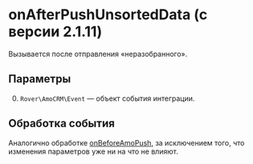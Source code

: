 # onAfterPushUnsortedData (с версии 2.1.11)
Вызывается после отправления «неразобранного».

## Параметры
0. `Rover\AmoCRM\Event` — объект события интеграции.

## Обработка события
Аналогично обработке [onBeforeAmoPush](./onbeforeamopush.md), за исключением того, что изменения параметров уже ни на что не влияют.